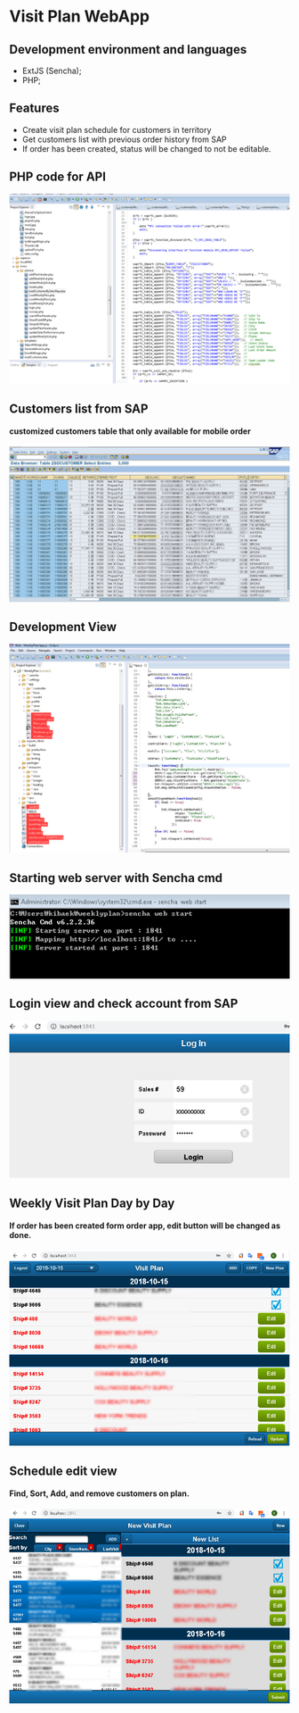 # Visit Plan WebApp


## Development environment and languages
- ExtJS (Sencha);
- PHP;

## Features
- Create visit plan schedule for customers in territory
- Get customers list with previous order history from SAP
- If order has been created, status will be changed to not be editable.




## PHP code for API
![GitHub Logo](/img/phpcode.jpg)



## Customers list from SAP
#### customized customers table that only available for mobile order
![GitHub Logo](/img/SAP.jpg)



## Development View
![GitHub Logo](/img/DevView.jpg)



## Starting web server with Sencha cmd
![GitHub Logo](/img/StartWeb.jpg)



## Login view and check account from SAP
![GitHub Logo](/img/Login.jpg)



## Weekly Visit Plan Day by Day
#### If order has been created form order app, edit button will be changed as done.
![GitHub Logo](/img/Plan1.jpg)



## Schedule edit view
#### Find, Sort, Add, and remove customers on plan.
![GitHub Logo](/img/Plan2.jpg)
